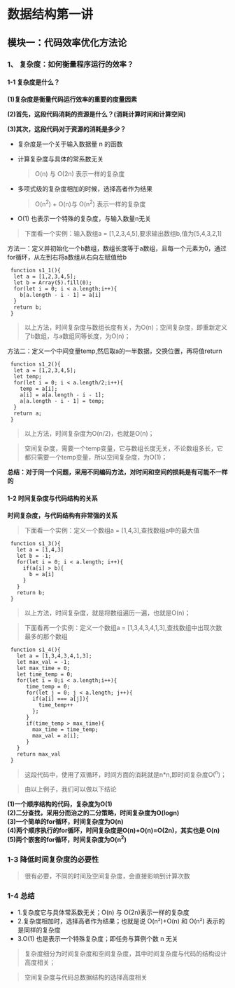 # 数据结构第一讲
## 模块一：代码效率优化方法论

### 1、 复杂度：如何衡量程序运行的效率？

#### 1-1 复杂度是什么？

<b>(1)复杂度是衡量代码运行效率的重要的度量因素</b><br/>

<b>(2)首先，这段代码消耗的资源是什么？(消耗计算时间和计算空间)</b><br/>

<b>(3)其次，这段代码对于资源的消耗是多少？</b><br/>

- 复杂度是一个关于输入数据量 n 的函数
- 计算复杂度与具体的常系数无关
 
  > O(n) 与 O(2n) 表示一样的复杂度<br/>

- 多项式级的复杂度相加的时候，选择高者作为结果

  > O(n<sup>2</sup>) + O(n)与 O(n<sup>2</sup>) 表示一样的复杂度<br/>

-  O(1) 也表示一个特殊的复杂度，与输入数量n无关<br/>

> 下面看一个实例：输入数组a = [1,2,3,4,5],要求输出数组b,值为[5,4,3,2,1]<br/>

<p>方法一：定义并初始化一个b数组，数组长度等于a数组，且每一个元素为0，通过for循环，从左到右将a数组从右向左赋值给b</p>

```
 function s1_1(){
  let a = [1,2,3,4,5];
  let b = Array(5).fill(0);
  for(let i = 0; i < a.length;i++){
    b[a.length - i - 1] = a[i]
  }
  return b;
 }
```

> 以上方法，时间复杂度与数组长度有关，为O(n)；空间复杂度，即重新定义了b数组，与a数组同等长度，为O(n)；<br/>

<p>方法二：定义一个中间变量temp,然后取a的一半数据，交换位置，再将值return</p>

```
 function s1_2(){
  let a = [1,2,3,4,5];
  let temp;
  for(let i = 0; i < a.length/2;i++){
    temp = a[i];
    a[i] = a[a.length - i - 1];
    a[a.length - i - 1] = temp;
  }
  return a;
 }
```

> 以上方法，时间复杂度为O(n/2)，也就是O(n)；<br/>

>空间复杂度，需要一个temp变量，它与数组长度无关，不论数组多长，它都只需要一个temp变量，所以空间复杂度，为O(1)；<br/>

<b>总结：对于同一个问题，采用不同编码方法，对时间和空间的损耗是有可能不一样的</b>

#### 1-2 时间复杂度与代码结构的关系

<b>时间复杂度，与代码结构有非常强的关系</b><br/>

> 下面看一个实例：定义一个数组a = [1,4,3],查找数组a中的最大值<br/>

```
 function s1_3(){
   let a = [1,4,3]
   let b = -1;
   for(let i = 0; i < a.length; i++){
     if(a[i] > b){
       b = a[i]
     }
   }
   return b;
 }
```

> 以上方法，时间复杂度，就是将数组遍历一遍，也就是O(n)；<br/>

> 下面看再一个实例：定义一个数组a = [1,3,4,3,4,1,3],查找数组中出现次数最多的那个数组<br/>

```
 function s1_4(){
   let a = [1,3,4,3,4,1,3];
   let max_val = -1;
   let max_time = 0;
   let time_temp = 0;
   for(let i = 0;i < a.length;i++){
      time_temp = 0;
      for(let j = 0; j < a.length; j++){
        if(a[i] === a[j]){
          time_temp++
        };
      }
      if(time_temp > max_time){
        max_time = time_temp;
        max_val = a[i];
      }
   }
   return max_val
 }
```

> 这段代码中，使用了双循环，时间方面的消耗就是n*n,即时间复杂度O(<sup>n</sup>)；<br/>

>由以上例子，我们可以做以下结论<br/>

<b>(1)一个顺序结构的代码，复杂度为O(1)</b><br/>
<b>(2)二分查找，采用分而治之的二分策略，时间复杂度为O(logn)</b><br/>
<b>(3)一个简单的for循环，时间复杂度为O(n)</b><br/>
<b>(4)两个顺序执行的for循环，时间复杂度是O(n)+O(n)=O(2n)，其实也是 O(n)</b><br/>
<b>(5)两个嵌套的for循环，时间复杂度为O(n<sup>2</sup>)</b><br/>

### 1-3 降低时间复杂度的必要性
> 很有必要，不同的时间及空间复杂度，会直接影响到计算次数

### 1-4 总结
 - 1.复杂度它与具体常系数无关；O(n) 与 O(2n)表示一样的复杂度
 - 2.复杂度相加时，选择高者作为结果；也就是说 O(n²)+O(n) 和 O(n²) 表示的是同样的复杂度
 - 3.O(1) 也是表示一个特殊复杂度；即任务与算例个数 n 无关

 > 复杂度细分为时间复杂度和空间复杂度，其中时间复杂度与代码的结构设计高度相关；

 >空间复杂度与代码总数据结构的选择高度相关